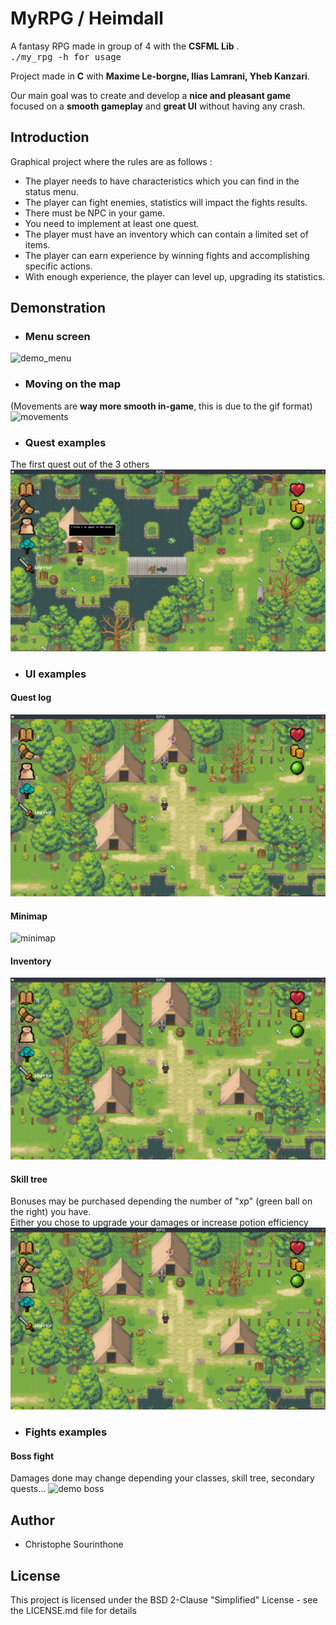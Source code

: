 # MyRPG / Heimdall
A fantasy RPG made in group of 4 with the __CSFML Lib__ .<br />
<kbd>./my_rpg -h for usage <kdb /> <br />

Project made in __C__ with __Maxime Le-borgne, Ilias Lamrani, Yheb Kanzari__.

 Our main goal was to create and develop a __nice and pleasant game__ focused on a __smooth gameplay__ and __great UI__ without having any crash.<br />

## Introduction
Graphical project where the rules are as follows :
  * The player needs to have characteristics which you can find in the status menu.<br />
  * The player can fight enemies, statistics will impact the fights results.<br />
  * There must be NPC in your game.<br />
  * You need to implement at least one quest.<br />
  * The player must have an inventory which can contain a limited set of items.<br />
  * The player can earn experience by winning fights and accomplishing specific actions.<br />
  * With enough experience, the player can level up, upgrading its statistics.<br />

## Demonstration
 * ### Menu screen 
 ![demo_menu](gif/menu.gif)
  
 * ### Moving on the map
 (Movements are __way more smooth in-game__, this is due to the gif format)
 ![movements](gif/test.gif)
 
 * ### Quest examples
The first quest out of the 3 others
 ![quests](gif/priest.gif)

* ### UI examples
#### Quest log
 ![questslog](gif/quest_log.gif)
#### Minimap
 ![minimap](gif/minimap.gif)
#### Inventory
 ![inventory](gif/invetory.gif)
#### Skill tree
Bonuses may be purchased depending the number of "xp" (green ball on the right) you have.<br />
Either you chose to upgrade your damages or increase potion efficiency
 ![skill_tree](gif/skill_tree.gif)

 * ### Fights examples
 #### Boss fight
 Damages done may change depending your classes, skill tree, secondary quests...
 ![demo boss](gif/boss.gif)

## Author
 * Christophe Sourinthone
 
## License
This project is licensed under the BSD 2-Clause "Simplified" License - see the LICENSE.md file for details<br />
